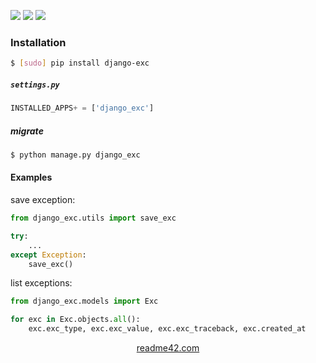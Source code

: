 <!--
https://readme42.com
-->


[![](https://img.shields.io/pypi/v/django-exc.svg?maxAge=3600)](https://pypi.org/project/django-exc/)
[![](https://img.shields.io/badge/License-Unlicense-blue.svg?longCache=True)](https://unlicense.org/)
[![](https://github.com/andrewp-as-is/django-exc.py/workflows/tests42/badge.svg)](https://github.com/andrewp-as-is/django-exc.py/actions)

### Installation
```bash
$ [sudo] pip install django-exc
```

##### `settings.py`
```python
INSTALLED_APPS+ = ['django_exc']
```

##### migrate
```bash
$ python manage.py django_exc
```

#### Examples
save exception:
```python
from django_exc.utils import save_exc

try:
    ...
except Exception:
    save_exc()
```

list exceptions:
```python
from django_exc.models import Exc

for exc in Exc.objects.all():
    exc.exc_type, exc.exc_value, exc.exc_traceback, exc.created_at
```

<p align="center">
    <a href="https://readme42.com/">readme42.com</a>
</p>
